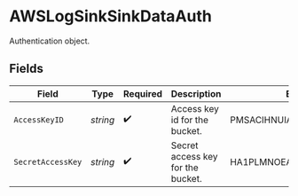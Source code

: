# AWSLogSinkSinkDataAuth

Authentication object.


## Fields

| Field                             | Type                              | Required                          | Description                       | Example                           |
| --------------------------------- | --------------------------------- | --------------------------------- | --------------------------------- | --------------------------------- |
| `AccessKeyID`                     | *string*                          | :heavy_check_mark:                | Access key id for the bucket.     | PMSACIHNUIASDBWQDS                |
| `SecretAccessKey`                 | *string*                          | :heavy_check_mark:                | Secret access key for the bucket. | HA1PLMNOEAEYUHAJQMSDUJQS          |